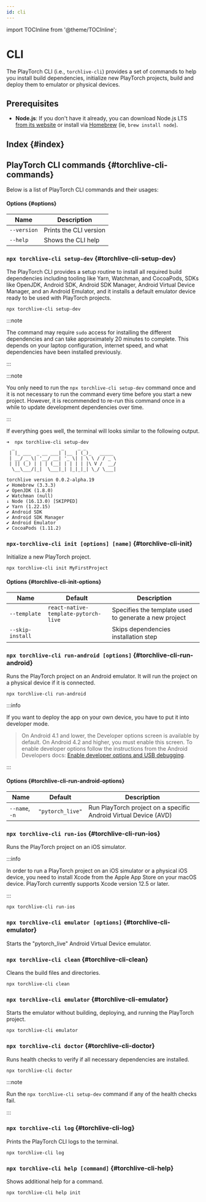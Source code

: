 ```yaml
---
id: cli
---
```


import TOCInline from '@theme/TOCInline';

# CLI

<div className="tutorial-page">

The PlayTorch CLI (i.e., `torchlive-cli`) provides a set of commands to help you install build dependencies, initialize new PlayTorch projects, build and deploy them to emulator or physical devices.

## Prerequisites

- **Node.js**: If you don't have it already, you can download Node.js LTS [from its website](https://nodejs.org/) or install via [Homebrew](https://formulae.brew.sh/formula/node) (ie, `brew install node`).

## Index {#index}

<TOCInline toc={toc} />

## PlayTorch CLI commands {#torchlive-cli-commands}

Below is a list of PlayTorch CLI commands and their usages:

#### Options {#options}

| Name          | Description            |
| ------------- | ---------------------- |
| `--version`   | Prints the CLI version |
| `--help`      | Shows the CLI help     |

### `npx torchlive-cli setup-dev` {#torchlive-cli-setup-dev}

The PlayTorch CLI provides a setup routine to install all required build dependencies including tooling like Yarn, Watchman, and CocoaPods, SDKs like OpenJDK, Android SDK, Android SDK Manager, Android Virtual Device Manager, and an Android Emulator, and it installs a default emulator device ready to be used with PlayTorch projects.

```shell
npx torchlive-cli setup-dev
```

:::note

The command may require `sudo` access for installing the different dependencies and can take approximately 20 minutes to complete. This depends on your laptop configuration, internet speed, and what dependencies have been installed previously.

:::

:::note

You only need to run the `npx torchlive-cli setup-dev` command once and it is not necessary to run the command every time before you start a new project. However, it is recommended to re-run this command once in a while to update development dependencies over time.

:::

If everything goes well, the terminal will looks similar to the following output.

```
➜  npx torchlive-cli setup-dev
  _                 _     _ _
 | |_ ___  _ __ ___| |__ | (_)_   _____
 | __/ _ \| '__/ __| '_ \| | \ \ / / _ \
 | || (_) | | | (__| | | | | |\ V /  __/
  \__\___/|_|  \___|_| |_|_|_| \_/ \___|

torchlive version 0.0.2-alpha.19
✔ Homebrew (3.3.3)
✔ OpenJDK (1.8.0)
✔ Watchman (null)
↓ Node (16.13.0) [SKIPPED]
✔ Yarn (1.22.15)
✔ Android SDK
✔ Android SDK Manager
✔ Android Emulator
✔ CocoaPods (1.11.2)
```

### `npx-torchlive-cli init [options] [name]` {#torchlive-cli-init}

Initialize a new PlayTorch project.

```shell
npx torchlive-cli init MyFirstProject
```

#### Options {#torchlive-cli-init-options}

| Name             | Default                              | Description                                           |
| ---------------- | ------------------------------------ | ----------------------------------------------------- |
| `--template`     | `react-native-template-pytorch-live` | Specifies the template used to generate a new project |
| `--skip-install` |                                      | Skips dependencies installation step                  |

### `npx torchlive-cli run-android [options]` {#torchlive-cli-run-android}

Runs the PlayTorch project on an Android emulator. It will run the project on a physical device if it is connected.

```shell
npx torchlive-cli run-android
```

:::info

If you want to deploy the app on your own device, you have to put it into developer mode.

>On Android 4.1 and lower, the Developer options screen is available by default. On Android 4.2 and higher, you must enable this screen. To enable developer options follow the instructions from the Android Developers docs: [Enable developer options and USB debugging](https://developer.android.com/studio/debug/dev-options).

:::

#### Options {#torchlive-cli-run-android-options}

| Name             | Default                              | Description                                                         |
| ---------------- | ------------------------------------ | ------------------------------------------------------------------- |
| `--name`, `-n`   | `"pytorch_live"`                     | Run PlayTorch project on a specific Android Virtual Device (AVD) |

### `npx torchlive-cli run-ios` {#torchlive-cli-run-ios}

Runs the PlayTorch project on an iOS simulator.

:::info

In order to run a PlayTorch project on an iOS simulator or a physical iOS device, you need to install Xcode from the Apple App Store on your macOS device. PlayTorch currently supports Xcode version 12.5 or later.

:::

```shell
npx torchlive-cli run-ios
```

### `npx torchlive-cli emulator [options]` {#torchlive-cli-emulator}

Starts the "pytorch_live" Android Virtual Device emulator.

### `npx torchlive-cli clean` {#torchlive-cli-clean}

Cleans the build files and directories.

```shell
npx torchlive-cli clean
```

### `npx torchlive-cli emulator` {#torchlive-cli-emulator}

Starts the emulator without building, deploying, and running the PlayTorch project.

```shell
npx torchlive-cli emulator
```

### `npx torchlive-cli doctor` {#torchlive-cli-doctor}

Runs health checks to verify if all necessary dependencies are installed.

```shell
npx torchlive-cli doctor
```

:::note

Run the `npx torchlive-cli setup-dev` command if any of the health checks fail.

:::

### `npx torchlive-cli log` {#torchlive-cli-log}

Prints the PlayTorch CLI logs to the terminal.

```shell
npx torchlive-cli log
```

### `npx torchlive-cli help [command]` {#torchlive-cli-help}

Shows additional help for a command.

```shell
npx torchlive-cli help init
```

</div>
